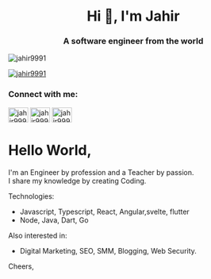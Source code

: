 <h1 align="center">Hi 👋, I'm Jahir</h1>
<h3 align="center">A software engineer from the world</h3>

<p align="left"> <img src="https://komarev.com/ghpvc/?username=jahir9991&label=Profile%20views&color=0e75b6&style=flat" alt="jahir9991" /> </p>



<p align="left"> <a href="https://twitter.com/jahir9991" target="blank"><img src="https://img.shields.io/twitter/follow/jahir9991?logo=twitter&style=for-the-badge" alt="jahir9991" /></a> </p>

<h3 align="left">Connect with me:</h3>
<p align="left">
<a href="https://twitter.com/jahir9991" target="blank"><img align="center" src="https://raw.githubusercontent.com/rahuldkjain/github-profile-readme-generator/master/src/images/icons/Social/twitter.svg" alt="jahir9991" height="30" width="40" /></a>
<a href="https://linkedin.com/in/jahir9991" target="blank"><img align="center" src="https://raw.githubusercontent.com/rahuldkjain/github-profile-readme-generator/master/src/images/icons/Social/linked-in-alt.svg" alt="jahir9991" height="30" width="40" /></a>
<a href="https://fb.com/jahir9991" target="blank"><img align="center" src="https://raw.githubusercontent.com/rahuldkjain/github-profile-readme-generator/master/src/images/icons/Social/facebook.svg" alt="jahir9991" height="30" width="40" /></a>
</p>

# Hello World,



I'm an Engineer by profession and a Teacher by passion.  
I share my knowledge by creating Coding.


Technologies:
- Javascript, Typescript, React, Angular,svelte, flutter 
- Node, Java, Dart, Go 

Also interested in:
- Digital Marketing, SEO, SMM, Blogging, Web Security.  

Cheers,  
